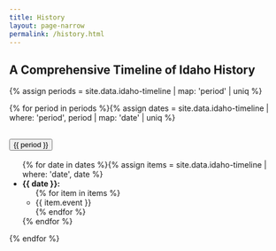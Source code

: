 ```yaml
---
title: History
layout: page-narrow
permalink: /history.html
---
```


## A Comprehensive Timeline of Idaho History 

{% assign periods = site.data.idaho-timeline | map: 'period' | uniq %}
<div class="accordion my-4" id="timelineAccordion">{% for period in periods %}{% assign dates = site.data.idaho-timeline | where: 'period', period | map: 'date' | uniq %}
    <div class="accordion-item border-primary border-2">
        <h2 class="accordion-header">
            <button class="accordion-button collapsed fs-3" type="button" data-bs-toggle="collapse" data-bs-target="#collapse{{ period | slugify }}" aria-expanded="false" aria-controls="collapse{{ period | slugify }}">
                {{ period }}
            </button>
        </h2>
        <div id="collapse{{ period | slugify }}" class="accordion-collapse collapse" >
            <div class="accordion-body">
                <ul>{% for date in dates %}{% assign items = site.data.idaho-timeline | where: 'date', date %}
                    <li>
                        <strong>{{ date }}:</strong>
                        <ul>{% for item in items %}
                            <li>{{ item.event }}</li>
                        {% endfor %}
                        </ul>
                    </li>{% endfor %}
                </ul>
            </div>
        </div>
    </div>{% endfor %}
</div>
